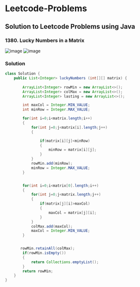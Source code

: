 # Leetcode-Problems
## Solution to Leetcode Problems using Java

### 1380. Lucky Numbers in a Matrix
![image](https://github.com/Ace-09/Leetcode-Problems/assets/91203793/16268086-5df0-489a-bdb4-b052e8e90d1a)
![image](https://github.com/Ace-09/Leetcode-Problems/assets/91203793/e1fd4a8e-4546-4f53-8988-309628e10339)

### Solution

```java
class Solution {
    public List<Integer> luckyNumbers (int[][] matrix) {
    
        ArrayList<Integer> rowMin = new ArrayList<>();
        ArrayList<Integer> colMax = new ArrayList<>();
        ArrayList<Integer> lasting = new ArrayList<>();

        int maxCol = Integer.MIN_VALUE;
        int minRow = Integer.MAX_VALUE;

        for(int i=0;i<matrix.length;i++)
        {
            for(int j=0;j<matrix[i].length;j++)
            {

                if(matrix[i][j]<minRow)
                {
                    minRow = matrix[i][j];
                }
            }
            rowMin.add(minRow);
            minRow = Integer.MAX_VALUE;
        }


        for(int i=0;i<matrix[0].length;i++)
        {
            for(int j=0;j<matrix.length;j++)
            {
                if(matrix[j][i]>maxCol)
                {
                    maxCol = matrix[j][i];
                }
            }
            colMax.add(maxCol);
            maxCol = Integer.MIN_VALUE;
        }


       rowMin.retainAll(colMax);
        if(rowMin.isEmpty())
        {
            return Collections.emptyList();
        }
        return rowMin;
    }
}
```
